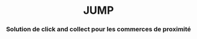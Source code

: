 <div align="center">
    <h1>JUMP</h1>
    <h3>Solution de click and collect pour les commerces de proximité</h3>
</div>
